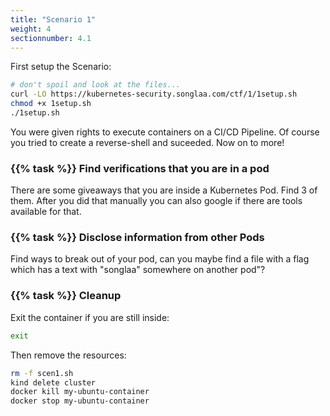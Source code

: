 ```yaml
---
title: "Scenario 1"
weight: 4
sectionnumber: 4.1
---
```


First setup the Scenario:

```bash
# don't spoil and look at the files...
curl -LO https://kubernetes-security.songlaa.com/ctf/1/1setup.sh
chmod +x 1setup.sh
./1setup.sh
```

You were given rights to execute containers on a CI/CD Pipeline. Of course you tried to create a reverse-shell and suceeded. Now on to more!

### {{% task %}} Find verifications that you are in a pod

There are some giveaways that you are inside a Kubernetes Pod. Find 3 of them. After you did that manually you can also google if there are tools available for that.

### {{% task %}} Disclose information from other Pods

Find ways to break out of your pod, can you maybe find a file with a flag which has a text with "songlaa" somewhere on another pod"?

### {{% task %}} Cleanup

Exit the container if you are still inside:

```bash
exit
```

Then remove the resources:

```bash
rm -f scen1.sh
kind delete cluster
docker kill my-ubuntu-container
docker stop my-ubuntu-container
```
